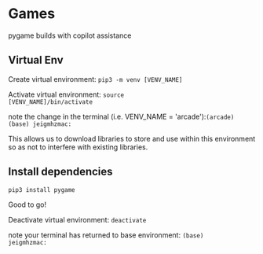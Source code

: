 # Games
pygame builds with copilot assistance

## Virtual Env
Create virtual environment: <code>pip3 -m venv [VENV_NAME]</code>

Activate virtual environment: <code>source [VENV_NAME]/bin/activate</code>

note the change in the terminal (i.e. VENV_NAME = 'arcade'):<code>(arcade) (base) jeigmhzmac: </code>

This allows us to download libraries to store and use within this environment so as not to interfere with existing libraries.

## Install dependencies
<code>pip3 install pygame</code>

Good to go!

Deactivate virtual environment: <code>deactivate</code>

note your terminal has returned to base environment: <code>(base) jeigmhzmac: </code>
